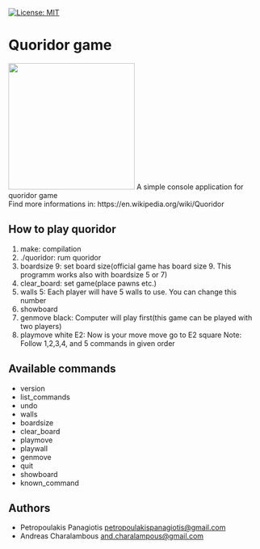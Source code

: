 [![License: MIT](https://img.shields.io/badge/License-MIT-yellow.svg)](https://opensource.org/licenses/MIT) <br />
# Quoridor game 
<img src="https://upload.wikimedia.org/wikipedia/commons/thumb/8/84/Quoridor_1.jpg/800px-Quoridor_1.jpg" width="250" height="250" />
A simple console application for quoridor game<br />
Find more informations in: https://en.wikipedia.org/wiki/Quoridor

## How to play quoridor 
1. make: compilation
2. ./quoridor: rum quoridor
3. boardsize 9: set board size(official game has board size 9. This programm works also with boardsize 5 or 7)
4. clear_board: set game(place pawns etc.) 
5. walls 5: Each player will have 5 walls to use. You can change this number
6. showboard
7. genmove black: Computer will play first(this game can be played with two players)  
8. playmove white E2: Now is your move move go to E2 square
Note: Follow 1,2,3,4, and 5 commands in given order 

## Available commands
* version
* list_commands 
* undo
* walls
* boardsize
* clear_board
* playmove
* playwall
* genmove
* quit
* showboard
* known_command

## Authors
* Petropoulakis Panagiotis petropoulakispanagiotis@gmail.com
* Andreas Charalambous and.charalampous@gmail.com
